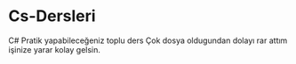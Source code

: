 # Cs-Dersleri
C# Pratik yapabileceğeniz toplu ders
Çok dosya oldugundan dolayı rar attım işinize yarar kolay gelsin.
